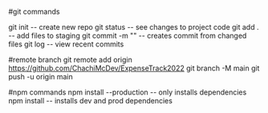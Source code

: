 #git commands

git init -- create new repo
git status -- see changes to project code
git add . -- add files to staging
git commit -m "" -- creates commit from changed files
git log -- view recent commits

#remote branch
git remote add origin https://github.com/ChachiMcDev/ExpenseTrack2022
git branch -M main
git push -u origin main

#npm commands
npm install --production -- only installs dependencies
npm install -- installs dev and prod dependencies
